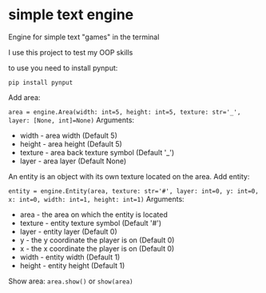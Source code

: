 # simple text engine
 Engine for simple text "games" in the terminal

 I use this project to test my OOP skills
 
 to use you need to install pynput:
 
 `pip install pynput`
 
 Add area:
 
 `area = engine.Area(width: int=5, height: int=5, texture: str='_', layer: [None, int]=None)`
 Arguments:
 * width - area width (Default 5)
 * height - area height (Default 5)
 * texture - area back texture symbol (Default '_')
 * layer - area layer (Default None)

 An entity is an object with its own texture located on the area.
 Add entity:
 
 `entity = engine.Entity(area, texture: str='#', layer: int=0, y: int=0, x: int=0, width: int=1, height: int=1)`
 Arguments:
 * area - the area on which the entity is located
 * texture - entity texture symbol (Default '#')
 * layer - entity layer (Default 0)
 * y - the y coordinate the player is on (Default 0)
 * x - the x coordinate the player is on (Default 0)
 * width - entity width (Default 1)
 * height - entity height (Default 1)

Show area:
`area.show()` or `show(area)`
